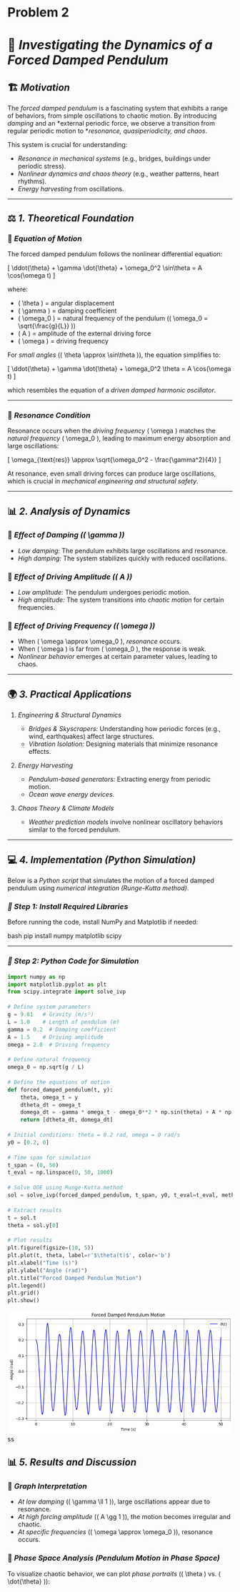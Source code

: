 # Problem 2

# 📌 *Investigating the Dynamics of a Forced Damped Pendulum*  

## 🏗 *Motivation*  

The *forced damped pendulum* is a fascinating system that exhibits a range of behaviors, from simple oscillations to chaotic motion. By introducing *damping* and an *external periodic force, we observe a transition from regular periodic motion to **resonance, quasiperiodicity, and chaos*.  

This system is crucial for understanding:  
- *Resonance in mechanical systems* (e.g., bridges, buildings under periodic stress).  
- *Nonlinear dynamics and chaos theory* (e.g., weather patterns, heart rhythms).  
- *Energy harvesting* from oscillations.

---

## ⚖ *1. Theoretical Foundation*  

### 📜 *Equation of Motion*  

The forced damped pendulum follows the nonlinear differential equation:

\[
\ddot{\theta} + \gamma \dot{\theta} + \omega_0^2 \sin\theta = A \cos(\omega t)
\]

where:  
- \( \theta \) = angular displacement  
- \( \gamma \) = damping coefficient  
- \( \omega_0 \) = natural frequency of the pendulum (\( \omega_0 = \sqrt{\frac{g}{L}} \))  
- \( A \) = amplitude of the external driving force  
- \( \omega \) = driving frequency  

For *small angles* (\( \theta \approx \sin\theta \)), the equation simplifies to:  

\[
\ddot{\theta} + \gamma \dot{\theta} + \omega_0^2 \theta = A \cos(\omega t)
\]

which resembles the equation of a *driven damped harmonic oscillator*.  

---

### 📌 *Resonance Condition*  

Resonance occurs when the *driving frequency* \( \omega \) matches the *natural frequency* \( \omega_0 \), leading to maximum energy absorption and large oscillations:

\[
\omega_{\text{res}} \approx \sqrt{\omega_0^2 - \frac{\gamma^2}{4}}
\]

At resonance, even small driving forces can produce large oscillations, which is crucial in *mechanical engineering and structural safety*.

---

## 📊 *2. Analysis of Dynamics*  

### 🔹 *Effect of Damping (\( \gamma \))*
- *Low damping:* The pendulum exhibits large oscillations and resonance.  
- *High damping:* The system stabilizes quickly with reduced oscillations.  

### 🔹 *Effect of Driving Amplitude (\( A \))*
- *Low amplitude:* The pendulum undergoes periodic motion.  
- *High amplitude:* The system transitions into *chaotic motion* for certain frequencies.  

### 🔹 *Effect of Driving Frequency (\( \omega \))*
- When \( \omega \approx \omega_0 \), *resonance* occurs.  
- When \( \omega \) is far from \( \omega_0 \), the response is weak.  
- *Nonlinear behavior* emerges at certain parameter values, leading to chaos.  

---

## 🌍 *3. Practical Applications*  

1. *Engineering & Structural Dynamics*  
   - *Bridges & Skyscrapers:* Understanding how periodic forces (e.g., wind, earthquakes) affect large structures.  
   - *Vibration Isolation:* Designing materials that minimize resonance effects.  

2. *Energy Harvesting*  
   - *Pendulum-based generators:* Extracting energy from periodic motion.  
   - *Ocean wave energy devices.*  

3. *Chaos Theory & Climate Models*  
   - *Weather prediction models* involve nonlinear oscillatory behaviors similar to the forced pendulum.  

---

## 💻 *4. Implementation (Python Simulation)*  

Below is a *Python script* that simulates the motion of a forced damped pendulum using *numerical integration (Runge-Kutta method)*.

### *📌 Step 1: Install Required Libraries*  

Before running the code, install NumPy and Matplotlib if needed:

bash
pip install numpy matplotlib scipy


---

### *📌 Step 2: Python Code for Simulation*  


```python
import numpy as np
import matplotlib.pyplot as plt
from scipy.integrate import solve_ivp

# Define system parameters
g = 9.81   # Gravity (m/s²)
L = 1.0    # Length of pendulum (m)
gamma = 0.2  # Damping coefficient
A = 1.5    # Driving amplitude
omega = 2.0  # Driving frequency

# Define natural frequency
omega_0 = np.sqrt(g / L)

# Define the equations of motion
def forced_damped_pendulum(t, y):
    theta, omega_t = y
    dtheta_dt = omega_t
    domega_dt = -gamma * omega_t - omega_0**2 * np.sin(theta) + A * np.cos(omega * t)
    return [dtheta_dt, domega_dt]

# Initial conditions: theta = 0.2 rad, omega = 0 rad/s
y0 = [0.2, 0]

# Time span for simulation
t_span = (0, 50)
t_eval = np.linspace(0, 50, 1000)

# Solve ODE using Runge-Kutta method
sol = solve_ivp(forced_damped_pendulum, t_span, y0, t_eval=t_eval, method='RK45')

# Extract results
t = sol.t
theta = sol.y[0]

# Plot results
plt.figure(figsize=(10, 5))
plt.plot(t, theta, label=r'$\theta(t)$', color='b')
plt.xlabel("Time (s)")
plt.ylabel("Angle (rad)")
plt.title("Forced Damped Pendulum Motion")
plt.legend()
plt.grid()
plt.show()
```



![alt text](image-2.png)ss

## 📊 *5. Results and Discussion*  

### 🔹 *Graph Interpretation*
- *At low damping* (\( \gamma \ll 1 \)), large oscillations appear due to resonance.  
- *At high forcing amplitude* (\( A \gg 1 \)), the motion becomes irregular and chaotic.  
- *At specific frequencies* (\( \omega \approx \omega_0 \)), resonance occurs.  

### 🔹 *Phase Space Analysis (Pendulum Motion in Phase Space)*  

To visualize chaotic behavior, we can plot *phase portraits* (\( \theta \) vs. \( \dot{\theta} \)):
